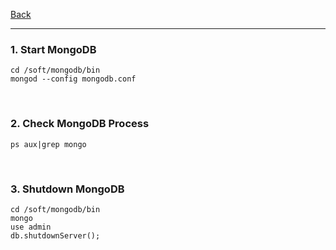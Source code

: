 [Back](README.md)

<hr>

### 1. Start MongoDB

```
cd /soft/mongodb/bin
mongod --config mongodb.conf
```

&nbsp;

### 2. Check MongoDB Process

```
ps aux|grep mongo
```

&nbsp;

### 3. Shutdown MongoDB

```
cd /soft/mongodb/bin
mongo
use admin
db.shutdownServer();
```
